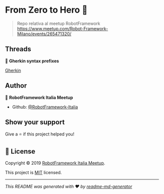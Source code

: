 # From Zero to Hero 🤖

> Repo relativa al meetup RobotFramework https://www.meetup.com/Robot-Framework-Milano/events/265471320/

## Threads

💎 **Gherkin syntax prefixes**

[Gherkin](/gherkinExample.robot)


## Author

👤 **RobotFramework Italia Meetup**

* Github: [@RobotFramework-Italia](https://github.com/RobotFramework-Italia)


## Show your support

Give a ⭐️ if this project helped you!


## 📝 License

Copyright © 2019 [RobotFramework Italia Meetup](https://github.com/RobotFramework-Italia).

This project is [MIT](https://github.com/kefranabg/readme-md-generator/blob/master/LICENSE) licensed.

***
_This README was generated with ❤️ by [readme-md-generator](https://github.com/kefranabg/readme-md-generator)_